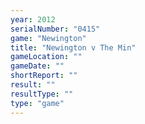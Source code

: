 ```yaml
---
year: 2012
serialNumber: "0415" 
game: "Newington"
title: "Newington v The Min"
gameLocation: ""
gameDate: ""
shortReport: ""
result: ""
resultType: ""
type: "game"
---
```

